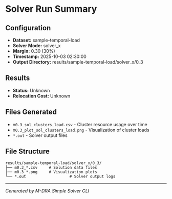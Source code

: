 # Solver Run Summary

## Configuration
- **Dataset:** sample-temporal-load
- **Solver Mode:** solver_x
- **Margin:** 0.30 (30%)
- **Timestamp:** 2025-10-03 02:30:00
- **Output Directory:** results/sample-temporal-load/solver_x/0_3

## Results
- **Status:** Unknown
- **Relocation Cost:** Unknown

## Files Generated
- `m0.3_sol_clusters_load.csv` - Cluster resource usage over time
- `m0.3_plot_sol_clusters_load.png` - Visualization of cluster loads
- `*.out` - Solver output files

## File Structure
```
results/sample-temporal-load/solver_x/0_3/
├── m0.3_*.csv     # Solution data files
├── m0.3_*.png     # Visualization plots
└── *.out                   # Solver output logs
```

---
*Generated by M-DRA Simple Solver CLI*
